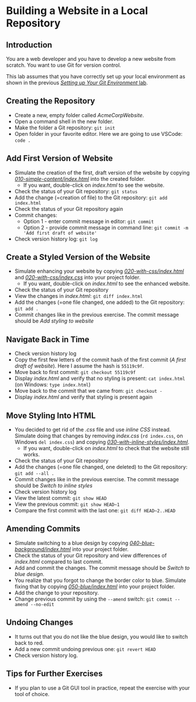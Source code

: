 # Building a Website in a Local Repository

## Introduction

You are a web developer and you have to develop a new website from scratch. You want to use Git for version control.

This lab assumes that you have correctly set up your local environment as shown in the previous [*Setting up Your Git Environment* lab](0010-setup.md).

## Creating the Repository

* Create a new, empty folder called *AcmeCorpWebsite*.
* Open a command shell in the new folder.
* Make the folder a Git repository: `git init`
* Open folder in your favorite editor. Here we are going to use VSCode: `code .`

## Add First Version of Website

* Simulate the creation of the first, draft version of the website by copying [*010-simple-content/index.html*](0020-local-repo/010-simple-content/index.html) into the created folder.
  * If you want, double-click on *index.html* to see the website.
* Check the status of your Git repository: `git status`
* Add the change (=creation of file) to the Git repository: `git add index.html`
* Check the status of your Git repository again
* Commit changes:
  * Option 1 - enter commit message in editor: `git commit`
  * Option 2 - provide commit message in command line: `git commit -m 'Add first draft of website'`
* Check version history log: `git log`

## Create a Styled Version of the Website

* Simulate enhancing your website by copying [*020-with-css/index.html*](0020-local-repo/020-with-css/index.html) and [*020-with-css/index.css*](0020-local-repo/020-with-css/index.css) into your project folder.
  * If you want, double-click on *index.html* to see the enhanced website.
* Check the status of your Git repository
* View the changes in *index.html*: `git diff index.html`
* Add the changes (=one file changed, one added) to the Git repository: `git add .`
* Commit changes like in the previous exercise. The commit message should be *Add styling to website*

## Navigate Back in Time

* Check version history log
* Copy the first few letters of the commit hash of the first commit (*A first draft of website*). Here I assume the hash is `55119c9f`.
* Move back to first commit: `git checkout 55119c9f`
* Display *index.html* and verify that no styling is present: `cat index.html` (on Windows: `type index.html`)
* Move back to the commit that we came from: `git checkout -`
* Display *index.html* and verify that styling is present again

## Move Styling Into HTML

* You decided to get rid of the *.css* file and use *inline CSS* instead. Simulate doing that changes by removing *index.css* (`rd index.css`, on Windows `del index.css`) and copying [*030-with-inline-styles/index.html*](0020-local-repo/030-with-inline-styles/index.html).
  * If you want, double-click on *index.html* to check that the website still works.
* Check the status of your Git repository
* Add the changes (=one file changed, one deleted) to the Git repository: `git add --all .`
* Commit changes like in the previous exercise. The commit message should be *Switch to inline styles*
* Check version history log
* View the latest commit: `git show HEAD`
* View the previous commit: `git show HEAD~1`
* Compare the first commit with the last one: `git diff HEAD~2..HEAD`

## Amending Commits

* Simulate switching to a blue design by copying [*040-blue-background/index.html*](0020-local-repo/040-blue-background/index.html) into your project folder.
* Check the status of your Git repository and view differences of *index.html* compared to last commit.
* Add and commit the changes. The commit message should be *Switch to blue design*.
* You realize that you forgot to change the border color to blue. Simulate fixing that by copying [*050-blue/index.html*](0020-local-repo/050-blue/index.html) into your project folder.
* Add the change to your repository.
* Change previous commit by using the `--amend` switch: `git commit --amend --no-edit`
  
## Undoing Changes

* It turns out that you do not like the blue design, you would like to switch back to red.
* Add a new commit undoing previous one: `git revert HEAD`
* Check version history log.

## Tips for Further Exercises

* If you plan to use a Git GUI tool in practice, repeat the exercise with your tool of choice.
